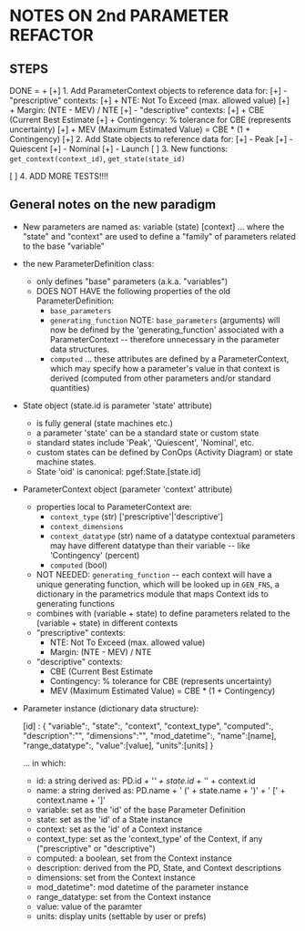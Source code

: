 # NOTES ON 2nd PARAMETER REFACTOR

## STEPS

DONE = +
[+] 1.  Add ParameterContext objects to reference data for:
[+]   - "prescriptive" contexts:
[+]     + NTE: Not To Exceed (max. allowed value)
[+]     + Margin: (NTE - MEV) / NTE
[+]   - "descriptive" contexts:
[+]     + CBE (Current Best Estimate
[+]     + Contingency:  % tolerance for CBE (represents uncertainty)
[+]     + MEV (Maximum Estimated Value) = CBE * (1 + Contingency)
[+] 2.  Add State objects to reference data for:
[+]   - Peak
[+]   - Quiescent
[+]   - Nominal
[+]   - Launch
[ ] 3.  New functions:  `get_context(context_id)`, `get_state(state_id)`

[ ] 4.  ADD MORE TESTS!!!!


## General notes on the new paradigm

* New parameters are named as:  variable (state) [context]
  ... where the "state" and "context" are used to define a "family" of
  parameters related to the base "variable"

* the new ParameterDefinition class:
  - only defines "base" parameters (a.k.a. "variables")
  - DOES NOT HAVE the following properties of the old ParameterDefinition:
    + `base_parameters`
    + `generating_function`
      NOTE: `base_parameters` (arguments) will now be defined by the
      'generating_function' associated with a ParameterContext -- therefore
      unnecessary in the parameter data structures.
    + `computed` 
  ... these attributes are defined by a ParameterContext, which may specify how
  a parameter's value in that context is derived (computed from other
  parameters and/or standard quantities)

* State object (state.id is parameter 'state' attribute)
  - is fully general (state machines etc.)
  - a parameter 'state' can be a standard state or custom state
  - standard states include 'Peak', 'Quiescent', 'Nominal', etc.
  - custom states can be defined by ConOps (Activity Diagram) or state machine
    states.
  - State 'oid' is canonical:  pgef:State.[state.id]

* ParameterContext object (parameter 'context' attribute)
  - properties local to ParameterContext are:
    + `context_type` (str) ['prescriptive'|'descriptive']
    + `context_dimensions`
    + `context_datatype` (str) name of a datatype
      contextual parameters may have different datatype than their variable --
      like 'Contingency' (percent)
    + `computed` (bool)
  - NOT NEEDED: `generating_function` -- each context will have a unique
    generating function, which will be looked up in `GEN_FNS`, a dictionary in
    the parametrics module that maps Context ids to generating functions
  - combines with (variable + state) to define parameters related to the
    (variable + state) in different contexts
  - "prescriptive" contexts:
    + NTE: Not To Exceed (max. allowed value)
    + Margin: (NTE - MEV) / NTE
  - "descriptive" contexts:
    + CBE (Current Best Estimate
    + Contingency:  % tolerance for CBE (represents uncertainty)
    + MEV (Maximum Estimated Value) = CBE * (1 + Contingency)

* Parameter instance (dictionary data structure):

    [id] : {
            "variable":,
            "state":,
            "context",
            "context_type",
            "computed":,
            "description":"",
            "dimensions":"",
            "mod_datetime":,
            "name":[name],
            "range_datatype":,
            "value":[value],
            "units":[units]
            }

  ... in which:
  - id:           a string derived as:
                  PD.id + '_' + state.id + '_' + context.id
  - name:         a string derived as:
                  PD.name + ' (' + state.name + ')' + ' [' + context.name + ']'
  - variable:     set as the 'id' of the base Parameter Definition
  - state:        set as the 'id' of a State instance
  - context:      set as the 'id' of a Context instance
  - context_type: set as the 'context_type' of the Context, if any
                  ("prescriptive" or "descriptive")
  - computed:     a boolean, set from the Context instance
  - description:  derived from the PD, State, and Context descriptions
  - dimensions:   set from the Context instance
  - mod_datetime":  mod datetime of the parameter instance
  - range_datatype:  set from the Context instance
  - value:        value of the paramter
  - units:        display units (settable by user or prefs)

